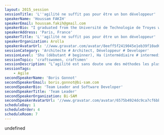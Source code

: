 ```yaml
---
layout: 2015_session
sessionTitle: 'L''agilité ne suffit pas pour être un bon développeur'
speakerName: 'Houssam FAKIH'
speakerEmail: houssam.fakih@gmail.com
speakerBio: "I graduated from the Université de Technologie de Troyes with a Software Engineer, from the Université de Lille I & the Ecole des Mines de Douai with a PhD in Computer Science and from the Université de Technologie de Compiègne with a Master in Biomedical Engineering.\n\nAs a software developer, my main focus is to deliver high-quality solutions to the customer’s problem rather than just writing code. By high-quality, I mean delivering no bug. To achieve this ultimate goal, I deal with problems by applying two rules: abstraction and decomposition. To implement efficient solutions I use the best practices of these methodologies : XP, Agile, TDD, BDD, DDD, etc. Besides I pay attention to always master my tools (Language, IDE, etc.) and be updated. Routine is my enemy, I try to always learn a new languages or frameworks."
speakerAddress: 'Paris, France'
speakerTitle: 'L''agilité ne suffit pas pour être un bon développeur'
speakerOrganization: Arolla
speakerAvatarUrl: '//www.gravatar.com/avatar/8eeff5f2419045e1eb39f10ad6f1567d?size=200&default=mm'
sessionCategory: 'Architecte # Architect, Développeur # Developer'
sessionLevel: 'Shu (débutant # beginner), Ha (intermédiaire # intermediate), Ri (avancé # advanced)'
sessionTopic: 'craftswomen, craftsmen'
sessionDescription: "L’agilité est sans doute une des méthodes les plus efficaces pour simplifier la production logicielle. Derrière ce mot nous avons tendance à ranger toutes les compétences requises et attendues d’un(e) développeur(se) professionnel(le) dans le sens crafts(wo)man.\nMais quelles sont donc toutes ces compétences ? Est-ce que l'agilité suffit pour faire des bons développeurs ? Pourrions-nous développer sans être agile tout en livrant des applications de grande qualité ?\n\nCette session apporte des réponses pragmatiques sur ces questions en définissant une liste bien précise et concrète des différentes compétences attendues d’un “crafts(wo)man” performant(e). Nous parlons également de l’importance de mesurer ces compétences d’une manière continue pour suivre notre progression et devenir plus efficace. Nous abordons également les techniques qui permettent un apprentissage ciblé et maîtrisé pour mieux progresser sur chacune de ces différentes compétences."
sessionTags:
    - Agile
secondSpeakerName: 'Boris Gonnot'
secondSpeakerEmail: boris.gonnot@bi-sam.com
secondSpeakerBio: 'Team Leader and Software Developer'
secondSpeakerTitle: 'Team Leader'
secondSpeakerOrganization: Bi-SAM
secondSpeakerAvatarUrl: '//www.gravatar.com/avatar/6575b4924dc9ca7cf6bb9d37674bbd59?size=200&default=mm'
scheduleDay: 1
scheduleOrder: 4
scheduleRoom: 7
---
```


undefined
